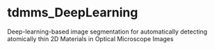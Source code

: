 # tdmms_DeepLearning
Deep-learning-based image segmentation for automatically detecting atomically thin 2D Materials in Optical Microscope Images
